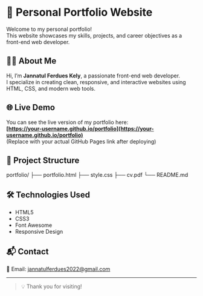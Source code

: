 # 💼 Personal Portfolio Website

Welcome to my personal portfolio!  
This website showcases my skills, projects, and career objectives as a front-end web developer.

## 👩‍💻 About Me

Hi, I’m **Jannatul Ferdues Kely**, a passionate front-end web developer.  
I specialize in creating clean, responsive, and interactive websites using HTML, CSS, and modern web tools.

## 🌐 Live Demo

You can see the live version of my portfolio here:  
**[https://your-username.github.io/portfolio](https://your-username.github.io/portfolio)**  
(Replace with your actual GitHub Pages link after deploying)

## 📁 Project Structure

portfolio/
├── portfolio.html
├── style.css
├── cv.pdf
└── README.md


## 🛠️ Technologies Used

- HTML5  
- CSS3  
- Font Awesome  
- Responsive Design

## 📬 Contact

📧 Email: [jannatulferdues2022@gmail.com](mailto:jannatulferdues2022@gmail.com)

---

> 💡 Thank you for visiting!
